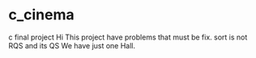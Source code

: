 # c_cinema
c final project
Hi 
This project have problems that must be fix.
sort is not RQS and its QS
We have just one Hall.
